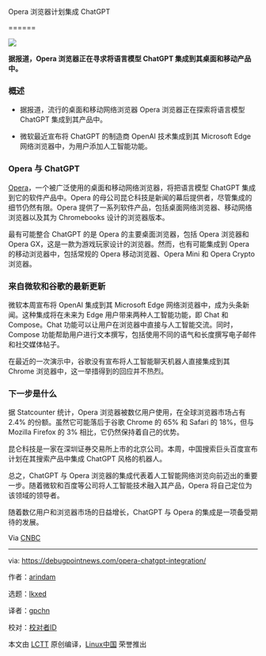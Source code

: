 [#]: subject: "Opera Browser Plans to Integrate ChatGPT"

[#]: via: "https://debugpointnews.com/opera-chatgpt-integration/"

[#]: author: "arindam https://debugpointnews.com/author/dpicubegmail-com/"

[#]: collector: "lkxed"

[#]: translator: "gpchn"

[#]: reviewer: " "

[#]: publisher: " "

[#]: url: " "

Opera 浏览器计划集成 ChatGPT

======

![][1]

**据报道，Opera 浏览器正在寻求将语言模型 ChatGPT 集成到其桌面和移动产品中。**

### 概述

- 据报道，流行的桌面和移动网络浏览器 Opera 浏览器正在探索将语言模型 ChatGPT 集成到其产品中。

- 微软最近宣布将 ChatGPT 的制造商 OpenAI 技术集成到其 Microsoft Edge 网络浏览器中，为用户添加人工智能功能。

### Opera 与 ChatGPT

[Opera][2]，一个被广泛使用的桌面和移动网络浏览器，将把语言模型 ChatGPT 集成到它的软件产品中。Opera 的母公司昆仑科技是新闻的幕后提供者，尽管集成的细节仍然有限。Opera 提供了一系列软件产品，包括桌面网络浏览器、移动网络浏览器以及其为 Chromebooks 设计的浏览器版本。

最有可能整合 ChatGPT 的是 Opera 的主要桌面浏览器，包括 Opera 浏览器和 Opera GX，这是一款为游戏玩家设计的浏览器。然而，也有可能集成到 Opera 的移动浏览器中，包括常规的 Opera 移动浏览器、Opera Mini 和 Opera Crypto 浏览器。

### 来自微软和谷歌的最新更新

微软本周宣布将 OpenAI 集成到其 Microsoft Edge 网络浏览器中，成为头条新闻。这种集成将在未来为 Edge 用户带来两种人工智能功能，即 Chat 和 Compose。Chat 功能可以让用户在浏览器中直接与人工智能交流。同时，Compose 功能帮助用户进行文本撰写，包括使用不同的语气和长度撰写电子邮件和社交媒体帖子。

在最近的一次演示中，谷歌没有宣布将人工智能聊天机器人直接集成到其 Chrome 浏览器中，这一举措得到的回应并不热烈。

### 下一步是什么

据 Statcounter 统计，Opera 浏览器被数亿用户使用，在全球浏览器市场占有 2.4% 的份额。虽然它可能落后于谷歌 Chrome 的 65% 和 Safari 的 18%，但与 Mozilla Firefox 的 3% 相比，它仍然保持着自己的优势。

昆仑科技是一家在深圳证券交易所上市的北京公司。本周，中国搜索巨头百度宣布计划在其搜索产品中集成 ChatGPT 风格的机器人。

总之，ChatGPT 与 Opera 浏览器的集成代表着人工智能网络浏览向前迈出的重要一步。随着微软和百度等公司将人工智能技术融入其产品，Opera 将自己定位为该领域的领导者。

随着数亿用户和浏览器市场的日益增长，ChatGPT 与 Opera 的集成是一项备受期待的发展。

Via [CNBC][3]

--------------------------------------------------------------------------------

via: https://debugpointnews.com/opera-chatgpt-integration/

作者：[arindam][a]

选题：[lkxed][b]

译者：[gpchn](https://github.com/gpchn)

校对：[校对者ID](https://github.com/校对者ID)

本文由 [LCTT](https://github.com/LCTT/TranslateProject) 原创编译，[Linux中国](https://linux.cn/) 荣誉推出

[a]: https://debugpointnews.com/author/dpicubegmail-com/

[b]: https://github.com/lkxed

[1]: https://debugpointnews.com/wp-content/uploads/2023/02/opera.jpg

[2]: https://www.opera.com/

[3]: https://www.cnbc.com/2023/02/09/web-browser-opera-is-planning-to-incorporate-chatgpt.html
